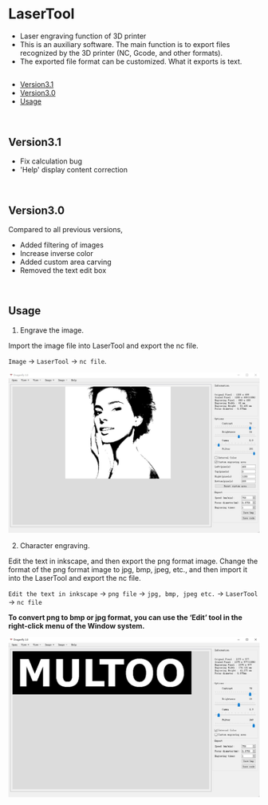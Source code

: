 # LaserTool

- Laser engraving function of 3D printer
- This is an auxiliary software. The main function is to export files recognized by the 3D printer (NC, Gcode, and other formats).
- The exported file format can be customized. What it exports is text.
&nbsp;



## 

- [Version3.1](#version3_1)
- [Version3.0](#version3_0)
- [Usage](#usage)


&nbsp;




<span id = "version3_1"></span>
## Version3.1

- Fix calculation bug
- 'Help' display content correction

&nbsp;





<span id = "version3_0"></span>
## Version3.0

Compared to all previous versions,
- Added filtering of images
- Increase inverse color
- Added custom area carving
- Removed the text edit box

&nbsp;



## Usage

1. Engrave the image.

Import the image file into LaserTool and export the nc file.

`Image` -> `LaserTool` -> `nc file`.


![Image](https://github.com/MULTOO-3DPrinter/LaserTool/blob/22f24202218b236eb1e4903bc263fe9470a5a678/images/2.png)






2. Character engraving.

Edit the text in inkscape, and then export the png format image. Change the format of the png format image to jpg, bmp, jpeg, etc., and then import it into the LaserTool and export the nc file.

`Edit the text in inkscape` -> `png file` -> `jpg, bmp, jpeg etc.` -> `LaserTool` -> `nc file`

**To convert png to bmp or jpg format, you can use the ‘Edit’ tool in the right-click menu of the Window system.**

![Image](https://github.com/MULTOO-3DPrinter/LaserTool/blob/e70e9f90d849fed1870f93785b2d43514e641d02/images/text.png)


